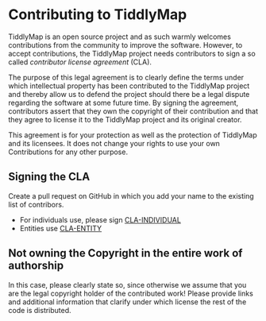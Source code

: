 Contributing to TiddlyMap
=========================

TiddlyMap is an open source project and as such warmly welcomes contributions from the community to improve the software. However, to accept contributions, the TiddlyMap project needs contributors to sign a so called *contributor license agreement* (CLA).

The purpose of this legal agreement is to clearly define the terms under which intellectual property has been contributed to the TiddlyMap project and thereby allow us to defend the project should there be a legal dispute regarding the software at some future time. By signing the agreement, contributors assert that they own the copyright of their contribution and that they agree to license it to the TiddlyMap project and its original creator.

This agreement is for your protection as well as the protection of TiddlyMap and its licensees. It does not change your rights to use your own Contributions for any other purpose.

Signing the CLA
---------------

Create a pull request on GitHub in which you add your name to the existing list of contribors.

* For individuals use, please sign [CLA-INDIVIDUAL](licenses/CLA-INDIVIDUAL.md)
* Entities use [CLA-ENTITY](licenses/CLA-ENTITY.md)

Not owning the Copyright in the entire work of authorship
------------------------------------------------------------------

In this case, please clearly state so, since otherwise we assume that you are the legal copyright holder of the contributed work! Please provide links and additional information that clarify under which license the rest of the code is distributed.

